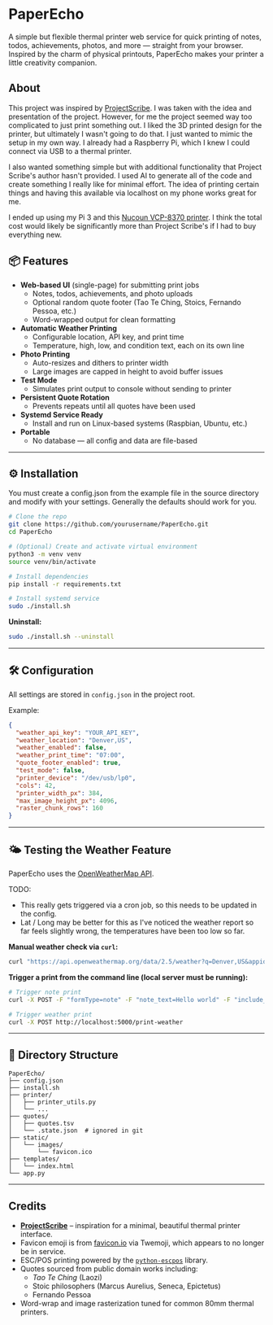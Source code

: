 # PaperEcho

A simple but flexible thermal printer web service for quick printing of notes, todos, achievements, photos, and more — straight from your browser. Inspired by the charm of physical printouts, PaperEcho makes your printer a little creativity companion.

## About 

This project was inspired by [ProjectScribe](https://github.com/UrbanCircles/scribe/tree/main). I was taken with the idea and presentation of the project. However, for me the project seemed way too complicated to just print something out. I liked the 3D printed design for the printer, but ultimately I wasn't going to do that. I just wanted to mimic the setup in my own way. I already had a Raspberry Pi, which I knew I could connect via USB to a thermal printer. 

I also wanted something simple but with additional functionality that Project Scribe's author hasn't provided. I used AI to generate all of the code and create something I really like for minimal effort. The idea of printing certain things and having this available via localhost on my phone works great for me. 

I ended up using my Pi 3 and this [Nucoun VCP-8370 printer](https://www.amazon.com/dp/B0CSDKHKT7). I think the total cost would likely be significantly more than Project Scribe's if I had to buy everything new.

## 📦 Features

- **Web-based UI** (single-page) for submitting print jobs
  - Notes, todos, achievements, and photo uploads
  - Optional random quote footer (Tao Te Ching, Stoics, Fernando Pessoa, etc.)
  - Word-wrapped output for clean formatting
- **Automatic Weather Printing**
  - Configurable location, API key, and print time
  - Temperature, high, low, and condition text, each on its own line
- **Photo Printing**
  - Auto-resizes and dithers to printer width
  - Large images are capped in height to avoid buffer issues
- **Test Mode**
  - Simulates print output to console without sending to printer
- **Persistent Quote Rotation**
  - Prevents repeats until all quotes have been used
- **Systemd Service Ready**
  - Install and run on Linux-based systems (Raspbian, Ubuntu, etc.)
- **Portable**
  - No database — all config and data are file-based

---

## ⚙️ Installation

You must create a config.json from the example file in the source directory and modify with your settings. Generally the defaults should work for you.

```bash
# Clone the repo
git clone https://github.com/yourusername/PaperEcho.git
cd PaperEcho

# (Optional) Create and activate virtual environment
python3 -m venv venv
source venv/bin/activate

# Install dependencies
pip install -r requirements.txt

# Install systemd service
sudo ./install.sh
```

**Uninstall:**
```bash
sudo ./install.sh --uninstall
```

---

## 🛠 Configuration

All settings are stored in `config.json` in the project root.

Example:

```json
{
  "weather_api_key": "YOUR_API_KEY",
  "weather_location": "Denver,US",
  "weather_enabled": false,
  "weather_print_time": "07:00",
  "quote_footer_enabled": true,
  "test_mode": false,
  "printer_device": "/dev/usb/lp0",
  "cols": 42,
  "printer_width_px": 384,
  "max_image_height_px": 4096,
  "raster_chunk_rows": 160
}
```

---

## 🌤 Testing the Weather Feature

PaperEcho uses the [OpenWeatherMap API](https://openweathermap.org/api).

TODO: 

 - This really gets triggered via a cron job, so this needs to be updated in the config.
 - Lat / Long may be better for this as I've noticed the weather report so far feels slightly wrong, the temperatures have been too low so far.

**Manual weather check via `curl`:**
```bash
curl "https://api.openweathermap.org/data/2.5/weather?q=Denver,US&appid=YOUR_API_KEY&units=imperial"
```

**Trigger a print from the command line (local server must be running):**
```bash
# Trigger note print
curl -X POST -F "formType=note" -F "note_text=Hello world" -F "include_quote=false" http://localhost:5000/submit

# Trigger weather print
curl -X POST http://localhost:5000/print-weather
```

---

## 📂 Directory Structure

```
PaperEcho/
├── config.json
├── install.sh
├── printer/
│   ├── printer_utils.py
│   └── ...
├── quotes/
│   ├── quotes.tsv
│   └── .state.json  # ignored in git
├── static/
│   └── images/
│       └── favicon.ico
├── templates/
│   └── index.html
└── app.py
```

---

## Credits

- **[ProjectScribe](https://github.com/UrbanCircles/scribe/tree/main)** – inspiration for a minimal, beautiful thermal printer interface.
- Favicon emoji is from [favicon.io](https://favicon.io/emoji-favicons/ballot-box-with-ballot/) via Twemoji, which appears to no longer be in service. 
- ESC/POS printing powered by the [`python-escpos`](https://github.com/python-escpos/python-escpos) library.
- Quotes sourced from public domain works including:
  - *Tao Te Ching* (Laozi)
  - Stoic philosophers (Marcus Aurelius, Seneca, Epictetus)
  - Fernando Pessoa
- Word-wrap and image rasterization tuned for common 80mm thermal printers.
